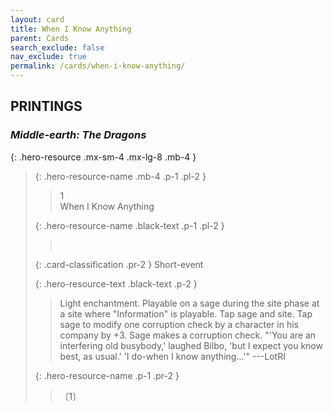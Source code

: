```yaml
---
layout: card
title: When I Know Anything
parent: Cards
search_exclude: false
nav_exclude: true
permalink: /cards/when-i-know-anything/
---
```


## PRINTINGS


### _Middle-earth: The Dragons_

{: .hero-resource .mx-sm-4 .mx-lg-8 .mb-4 }
> {: .hero-resource-name .mb-4 .p-1 .pl-2 }
> > <div class="card-mp">1</div>
> > <div class="card-name">When I Know Anything</div>
>
> {: .hero-resource-name .black-text .p-1 .pl-2 }
> > &nbsp;
>
> {: .card-classification .pr-2 }
> Short-event
>
> {: .hero-resource-text .black-text .p-2 }
> > Light enchantment. Playable on a sage during the site phase at a site where "Information" is playable. Tap sage and site. Tap sage to modify one corruption check by a character in his company by +3. Sage makes a corruption check.  "'You are an interfering old busybody,' laughed Bilbo, 'but I expect you know best, as usual.' 'I do-when I know anything...'"  ---LotRI 
> 
> {: .hero-resource-name .p-1 .pr-2 }
> > <div class="card-shield"></div>
> > <div class="card-corruption">〔1〕</div>
